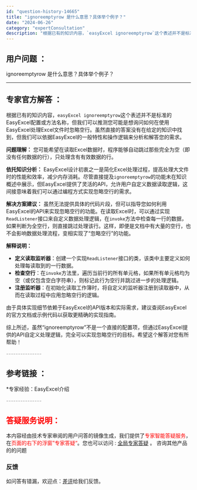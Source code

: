 ```yaml
---
id: "question-history-14665"
title: "ignoreemptyrow 是什么意思？具体举个例子？"
date: "2024-06-26"
category: "expertConsultation"
description: "根据已有的知识内容，`easyExcel ignoreemptyrow`这个表述并不是标准的EasyExcel配置或方法名称，但我们可以推测您可能是想询问如何在使用EasyExcel处理Excel文件时忽略空行。虽然直接的答案没有在给定的知识中找到，但我们可以依据EasyExcel的一般特性和操作逻"
---
```


## 用户问题 ： 
 ignoreemptyrow 是什么意思？具体举个例子？  

---------------
## 专家官方解答 ：

根据已有的知识内容，`easyExcel ignoreemptyrow`这个表述并不是标准的EasyExcel配置或方法名称，但我们可以推测您可能是想询问如何在使用EasyExcel处理Excel文件时忽略空行。虽然直接的答案没有在给定的知识中找到，但我们可以依据EasyExcel的一般特性和操作逻辑来分析和解答您的需求。

**问题理解：**
您可能希望在读取Excel数据时，程序能够自动跳过那些完全为空（即没有任何数据的行），只处理含有有效数据的行。

**依托知识分析：**
EasyExcel设计初衷之一是简化Excel处理过程，提高处理大文件时的性能和效率，减少内存消耗。尽管直接提及`ignoreemptyrow`的功能未在知识概述中展示，但EasyExcel提供了灵活的API，允许用户自定义数据读取逻辑，这间接意味着我们可以通过编程方式实现忽略空行的需求。

**解决方案建议：**
虽然无法提供具体的代码片段，但可以指导您如何利用EasyExcel的API来实现忽略空行的功能。在读取Excel时，可以通过实现`ReadListener`接口来自定义数据处理逻辑，在`invoke`方法中检查每一行的数据，如果判断为全空行，则直接跳过处理该行。这样，即便是文档中有大量的空行，也不会影响数据处理流程，变相实现了“忽略空行”的功能。

**解释说明：**
- **定义读取监听器**：创建一个实现`ReadListener`接口的类，该类中主要定义如何处理每读取到的一行数据。
- **检查空行**：在`invoke`方法里，遍历当前行的所有单元格，如果所有单元格均为空（或仅包含空白字符串），则标记此行为空行并跳过进一步的处理逻辑。
- **注册监听器**：在初始化读取工作簿时，将自定义的监听器注册到读取器中，从而在读取过程中应用忽略空行的逻辑。

由于具体实现细节依赖于EasyExcel的API版本和实际需求，建议查阅EasyExcel的官方文档或示例代码以获取更精确的实现指南。

综上所述，虽然“ignoreemptyrow”不是一个直接的配置项，但通过EasyExcel提供的API自定义处理逻辑，完全可以实现忽略空行的目标。希望这个解答对您有所帮助！


<font color="#949494">---------------</font> 


## 参考链接 ：

*专家经验：EasyExcel介绍 


 <font color="#949494">---------------</font> 
 


## <font color="#FF0000">答疑服务说明：</font> 

本内容经由技术专家审阅的用户问答的镜像生成，我们提供了<font color="#FF0000">专家智能答疑服务</font>，在<font color="#FF0000">页面的右下的浮窗”专家答疑“</font>。您也可以访问 : [全局专家答疑](https://answer.opensource.alibaba.com/docs/intro) 。 咨询其他产品的的问题

### 反馈
如问答有错漏，欢迎点：[差评](https://ai.nacos.io/user/feedbackByEnhancerGradePOJOID?enhancerGradePOJOId=15906)给我们反馈。
